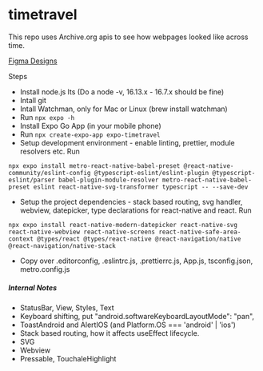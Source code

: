 # timetravel

This repo uses Archive.org apis to see how webpages looked like across time.

[Figma Designs](https://www.figma.com/file/T1C4gLq24BTXqwoQZAMRQz/Time-Travel?node-id=0%3A1)

Steps
- Install node.js lts (Do a node -v, 16.13.x - 16.7.x should be fine)
- Intall git
- Intall Watchman, only for Mac or Linux (brew install watchman) 
- Run `npx expo -h`
- Install Expo Go App (in your mobile phone)
- Run `npx create-expo-app expo-timetravel`
- Setup development environment - enable linting, prettier, module resolvers etc. Run

`npx expo install metro-react-native-babel-preset @react-native-community/eslint-config @typescript-eslint/eslint-plugin @typescript-eslint/parser babel-plugin-module-resolver metro-react-native-babel-preset eslint react-native-svg-transformer typescript -- --save-dev`

- Setup the project dependencies - stack based routing, svg handler, webview, datepicker, type declarations for react-native and react. Run

`npx expo install react-native-modern-datepicker react-native-svg react-native-webview react-native-screens react-native-safe-area-context @types/react @types/react-native @react-navigation/native @react-navigation/native-stack`

- Copy over .editorconfig, .eslintrc.js, .prettierrc.js, App.js, tsconfig.json, metro.config.js


##### Internal Notes 
- StatusBar, View, Styles, Text
- Keyboard shifting, put "android.softwareKeyboardLayoutMode": "pan",
- ToastAndroid and AlertIOS (and Platform.OS === 'android' | 'ios')
- Stack based routing, how it affects useEffect lifecycle.
- SVG 
- Webview
- Pressable, TouchaleHighlight
